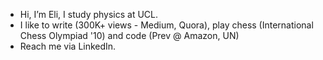 - Hi, I’m Eli, I study physics at UCL. 
- I like to write (300K+ views - Medium, Quora), play chess (International Chess Olympiad '10) and code (Prev @ Amazon, UN)
- Reach me via LinkedIn.

<!---
elilouise/elilouise is a ✨ special ✨ repository because its `README.md` (this file) appears on your GitHub profile.
You can click the Preview link to take a look at your changes.
--->

